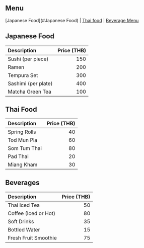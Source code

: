 ## Menu

[Japanese Food](#Japanese Food) | [Thai food](#Thai-Food) | [Beverage Menu](#beverage-menu)

## Japanese Food
| Description                     | Price (THB) |
|:--------------------------------|------------:|
| Sushi (per piece)               |     150     |
| Ramen                           |     200     |
| Tempura Set                     |     300     |
| Sashimi (per plate)             |     400     |
| Matcha Green Tea                |     100     |

## Thai Food 

| Description                     | Price (THB) |
|:--------------------------------|------------:|
| Spring Rolls                    |      40     |
| Tod Mun Pla                     |      60     |
| Som Tum Thai                    |      80     |
| Pad Thai                        |      20     |
| Miang Kham                      |      30     |

## Beverages
| Description          | Price (THB) |
|:---------------------|------------:|
| Thai Iced Tea        |      50     |
| Coffee (Iced or Hot) |      80     |
| Soft Drinks          |      35     |
| Bottled Water        |      15     |
| Fresh Fruit Smoothie |      75     |
